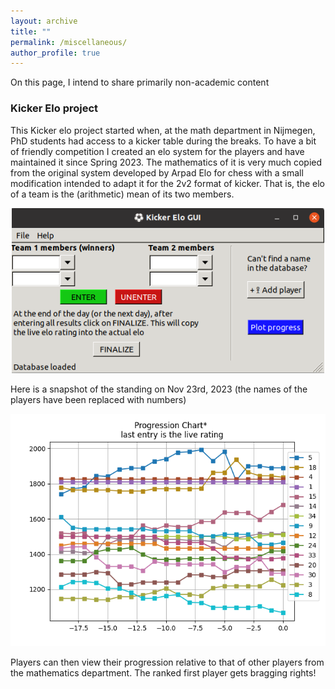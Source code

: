 ```yaml
---
layout: archive
title: ""
permalink: /miscellaneous/
author_profile: true
---
```


On this page, I intend to share primarily non-academic content

### Kicker Elo project
This Kicker elo project started when, at the math department in Nijmegen, PhD students had access to a kicker table during the breaks. To have a bit of friendly competition I created an elo system for the players and have maintained it since Spring 2023. The mathematics of it is very much copied from the original system developed by Arpad Elo for chess with a small modification intended to adapt it for the 2v2 format of kicker. That is, the elo of a team is the (arithmetic) mean of its two members.

<p style="text-align:center;"><img src="../images/GUI_Kicker_2.png" alt="KickerEloGUI" width="500"/></p>

Here is a snapshot of the standing on Nov 23rd, 2023 (the names of the players have been replaced with numbers)

<p style="text-align:center;"><img src="../images/current_standings.png" alt="Standings" width="700"/></p>

Players can then view their progression relative to that of other players from the mathematics department. The ranked first player gets bragging rights!

